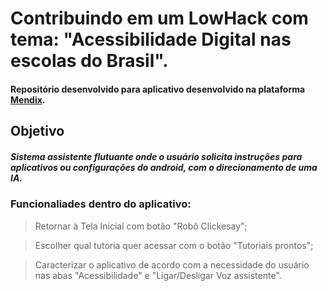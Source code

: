 
<h1>
    Contribuindo em um LowHack com tema: "Acessibilidade Digital nas escolas do Brasil".
</h1>

#### Repositório desenvolvido para aplicativo desenvolvido na plataforma [Mendix](https://www.mendix.com/).

## Objetivo
#####  Sistema assistente flutuante onde o usuário solicita instruções para aplicativos ou configurações do android, com o direcionamento de uma IA.

### Funcionaliades dentro do aplicativo:
> Retornar à Tela Inicial com botão "Robô Clickesay";

> Escolher qual tutoria quer acessar com o botão "Tutoriais prontos";

> Caracterizar o aplicativo de acordo com a necessidade do usuário nas abas "Acessibilidade" e "Ligar/Desligar Voz assistente".
